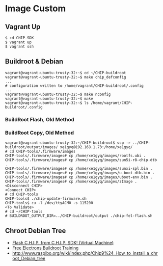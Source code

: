 Image Custom
==

## Vagrant Up

    
    $ cd CHIP-SDK
    $ vagrant up
    $ vagrant ssh

## Buildroot & Debian

    vagrant@vagrant-ubuntu-trusty-32:~$ cd ~/CHIP-buildroot
    vagrant@vagrant-ubuntu-trusty-32:~$ make chip_defconfig
    ...
    # configuration written to /home/vagrant/CHIP-buildroot/.config
    ...
    vagrant@vagrant-ubuntu-trusty-32:~$ make nconfig
    vagrant@vagrant-ubuntu-trusty-32:~$ make
    vagrant@vagrant-ubuntu-trusty-32:~$ ls /home/vagrant/CHIP-buildroot/.config

### BuildRoot Flash, Old Method

### BuildRoot Copy, Old Method

    vagrant@vagrant-ubuntu-trusty-32:~/CHIP-buildroot$ scp -r ../CHIP-buildroot/output/images/ xe1gyq@192.168.1.73:/home/xe1gyq/
    # cd CHIP-tools/.firmware/images
    CHIP-tools/.firmware/images# cp /home/xe1gyq/images/rootfs.ubi .
    CHIP-tools/.firmware/images# cp /home/xe1gyq/images/sun5i-r8-chip.dtb .
    CHIP-tools/.firmware/images# cp /home/xe1gyq/images/sunxi-spl.bin .
    CHIP-tools/.firmware/images# cp /home/xe1gyq/images/u-boot-dtb.bin .
    CHIP-tools/.firmware/images# cp /home/xe1gyq/images/uboot-env.bin .
    CHIP-tools/.firmware/images# cp /home/xe1gyq/images/zImage .
    <Disconnect CHIP>
    <Connect CHIP>
    # cd CHIP-tools
    CHIP-tools$ ./chip-update-firmware.sh
    CHIP-tools$ cu -l /dev/ttyACM0 -s 115200
    <To Validate>
    # cd ~/CHIP-tools
    # BUILDROOT_OUTPUT_DIR=../CHIP-buildroot/output ./chip-fel-flash.sh


## Chroot Debian Tree

- [Flash C.H.I.P. from C.H.I.P. SDK! (Virtual Machine) ](https://nextthingco.zendesk.com/hc/en-us/articles/210864097-Flash-C-H-I-P-from-C-H-I-P-SDK-Virtual-Machine-)
- [Free Electrons Buildroot Training ](http://free-electrons.com/doc/training/buildroot/buildroot-slides.pdf)
- http://www.raspibo.org/wiki/index.php/Chip9%24_How_to_install_a_chroot_Debian_tree
